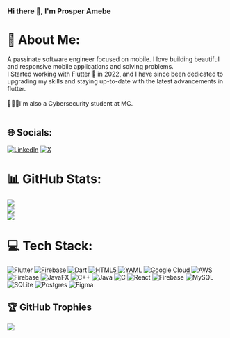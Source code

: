 ### Hi there 👋, I'm Prosper Amebe

# 💫 About Me:
A passinate software engineer focused on mobile. I love building beautiful and responsive mobile applications and  solving problems.<br>I Started working with Flutter 💙 in 2022, and I have since been dedicated to upgrading my skills and staying up-to-date with the latest advancements in flutter.<br><br>👨🏿‍🎓I'm also a Cybersecurity student at MC.<br><br>


## 🌐 Socials:
[![LinkedIn](https://img.shields.io/badge/LinkedIn-%230077B5.svg?logo=linkedin&logoColor=white)](https://linkedin.com/in/https://www.linkedin.com/in/prosper-amebe) [![X](https://img.shields.io/badge/X-black.svg?logo=X&logoColor=white)](https://x.com/https://twitter.com/prosperamebe) 

# 📊 GitHub Stats:
![](https://github-readme-stats.vercel.app/api?username=prosmaw&theme=dark&hide_border=true&include_all_commits=false&count_private=true)<br/>
![](https://github-readme-streak-stats.herokuapp.com/?user=prosmaw&theme=dark&hide_border=true)<br/>
![](https://github-readme-stats.vercel.app/api/top-langs/?username=prosmaw&theme=dark&hide_border=true&include_all_commits=false&count_private=true&layout=compact)

<!-- ### 🔝 Top Contributed Repo -->
<!-- ![](https://github-contributor-stats.vercel.app/api?username=prosmaw&limit=5&theme=dark&combine_all_yearly_contributions=true) -->

# 💻 Tech Stack:
![Flutter](https://img.shields.io/badge/Flutter-%2302569B.svg?style=for-the-badge&logo=Flutter&logoColor=white) ![Firebase](https://img.shields.io/badge/firebase-%23039BE5.svg?style=for-the-badge&logo=firebase) ![Dart](https://img.shields.io/badge/dart-%230175C2.svg?style=for-the-badge&logo=dart&logoColor=white) ![HTML5](https://img.shields.io/badge/html5-%23E34F26.svg?style=for-the-badge&logo=html5&logoColor=white)  ![YAML](https://img.shields.io/badge/yaml-%23ffffff.svg?style=for-the-badge&logo=yaml&logoColor=151515) ![Google Cloud](https://img.shields.io/badge/GoogleCloud-%234285F4.svg?style=for-the-badge&logo=google-cloud&logoColor=white) ![AWS](https://img.shields.io/badge/AWS-%23FF9900.svg?style=for-the-badge&logo=amazon-aws&logoColor=white) ![Firebase](https://img.shields.io/badge/firebase-%23039BE5.svg?style=for-the-badge&logo=firebase) ![JavaFX](https://img.shields.io/badge/javafx-%23FF0000.svg?style=for-the-badge&logo=javafx&logoColor=white) ![C++](https://img.shields.io/badge/c++-%2300599C.svg?style=for-the-badge&logo=c%2B%2B&logoColor=white) ![Java](https://img.shields.io/badge/java-%23ED8B00.svg?style=for-the-badge&logo=openjdk&logoColor=white) ![C](https://img.shields.io/badge/c-%2300599C.svg?style=for-the-badge&logo=c&logoColor=white) ![React](https://img.shields.io/badge/react-%2320232a.svg?style=for-the-badge&logo=react&logoColor=%2361DAFB) ![Firebase](https://img.shields.io/badge/firebase-a08021?style=for-the-badge&logo=firebase&logoColor=ffcd34) ![MySQL](https://img.shields.io/badge/mysql-4479A1.svg?style=for-the-badge&logo=mysql&logoColor=white) ![SQLite](https://img.shields.io/badge/sqlite-%2307405e.svg?style=for-the-badge&logo=sqlite&logoColor=white) ![Postgres](https://img.shields.io/badge/postgres-%23316192.svg?style=for-the-badge&logo=postgresql&logoColor=white) ![Figma](https://img.shields.io/badge/figma-%23F24E1E.svg?style=for-the-badge&logo=figma&logoColor=white)

## 🏆 GitHub Trophies
![](https://github-profile-trophy.vercel.app/?username=prosmaw&theme=radical&no-frame=true&no-bg=true&margin-w=4)





<!-- Proudly created with GPRM ( https://gprm.itsvg.in ) -->
